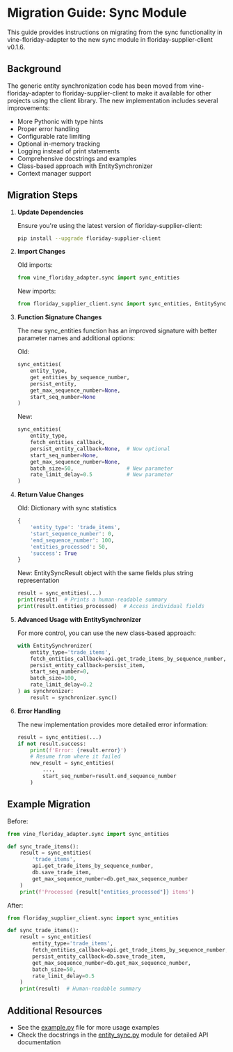 # Migration Guide: Sync Module

This guide provides instructions on migrating from the sync functionality in vine-floriday-adapter to the new sync module in floriday-supplier-client v0.1.6.

## Background

The generic entity synchronization code has been moved from vine-floriday-adapter to floriday-supplier-client to make it available for other projects using the client library. The new implementation includes several improvements:

- More Pythonic with type hints
- Proper error handling
- Configurable rate limiting
- Optional in-memory tracking
- Logging instead of print statements
- Comprehensive docstrings and examples
- Class-based approach with EntitySynchronizer
- Context manager support

## Migration Steps

1. **Update Dependencies**

   Ensure you're using the latest version of floriday-supplier-client:

   ```bash
   pip install --upgrade floriday-supplier-client
   ```

2. **Import Changes**

   Old imports:
   ```python
   from vine_floriday_adapter.sync import sync_entities
   ```

   New imports:
   ```python
   from floriday_supplier_client.sync import sync_entities, EntitySynchronizer
   ```

3. **Function Signature Changes**

   The new sync_entities function has an improved signature with better parameter names and additional options:

   Old:
   ```python
   sync_entities(
       entity_type,
       get_entities_by_sequence_number,
       persist_entity,
       get_max_sequence_number=None,
       start_seq_number=None
   )
   ```

   New:
   ```python
   sync_entities(
       entity_type,
       fetch_entities_callback,
       persist_entity_callback=None,  # Now optional
       start_seq_number=None,
       get_max_sequence_number=None,
       batch_size=50,                 # New parameter
       rate_limit_delay=0.5           # New parameter
   )
   ```

4. **Return Value Changes**

   Old: Dictionary with sync statistics
   ```python
   {
       'entity_type': 'trade_items',
       'start_sequence_number': 0,
       'end_sequence_number': 100,
       'entities_processed': 50,
       'success': True
   }
   ```

   New: EntitySyncResult object with the same fields plus string representation
   ```python
   result = sync_entities(...)
   print(result)  # Prints a human-readable summary
   print(result.entities_processed)  # Access individual fields
   ```

5. **Advanced Usage with EntitySynchronizer**

   For more control, you can use the new class-based approach:

   ```python
   with EntitySynchronizer(
       entity_type='trade_items',
       fetch_entities_callback=api.get_trade_items_by_sequence_number,
       persist_entity_callback=persist_item,
       start_seq_number=0,
       batch_size=100,
       rate_limit_delay=0.2
   ) as synchronizer:
       result = synchronizer.sync()
   ```

6. **Error Handling**

   The new implementation provides more detailed error information:

   ```python
   result = sync_entities(...)
   if not result.success:
       print(f'Error: {result.error}')
       # Resume from where it failed
       new_result = sync_entities(
           ...,
           start_seq_number=result.end_sequence_number
       )
   ```

## Example Migration

Before:
```python
from vine_floriday_adapter.sync import sync_entities

def sync_trade_items():
    result = sync_entities(
        'trade_items',
        api.get_trade_items_by_sequence_number,
        db.save_trade_item,
        get_max_sequence_number=db.get_max_sequence_number
    )
    print(f'Processed {result["entities_processed"]} items')
```

After:
```python
from floriday_supplier_client.sync import sync_entities

def sync_trade_items():
    result = sync_entities(
        entity_type='trade_items',
        fetch_entities_callback=api.get_trade_items_by_sequence_number,
        persist_entity_callback=db.save_trade_item,
        get_max_sequence_number=db.get_max_sequence_number,
        batch_size=50,
        rate_limit_delay=0.5
    )
    print(result)  # Human-readable summary
```

## Additional Resources

- See the [example.py](https://github.com/serraict/vine-floriday-python-supplier-api-client/blob/main/example.py) file for more usage examples
- Check the docstrings in the [entity_sync.py](https://github.com/serraict/vine-floriday-python-supplier-api-client/blob/main/floriday_supplier_client/sync/entity_sync.py) module for detailed API documentation
